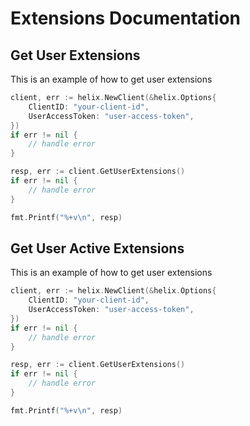 # Extensions Documentation

## Get User Extensions

This is an example of how to get user extensions

```go
client, err := helix.NewClient(&helix.Options{
    ClientID: "your-client-id",
    UserAccessToken: "user-access-token",
})
if err != nil {
    // handle error
}

resp, err := client.GetUserExtensions()
if err != nil {
    // handle error
}

fmt.Printf("%+v\n", resp)
```

## Get User Active Extensions

This is an example of how to get user extensions

```go
client, err := helix.NewClient(&helix.Options{
    ClientID: "your-client-id",
    UserAccessToken: "user-access-token",
})
if err != nil {
    // handle error
}

resp, err := client.GetUserExtensions()
if err != nil {
    // handle error
}

fmt.Printf("%+v\n", resp)
```
